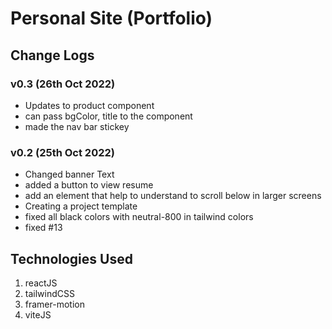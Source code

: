 # Personal Site (Portfolio)

## Change Logs

### v0.3 (26th Oct 2022)

- Updates to product component
- can pass bgColor, title to the component
- made the nav bar stickey

### v0.2 (25th Oct 2022)

- Changed banner Text
- added a button to view resume
- add an element that help to understand to scroll below in larger screens
- Creating a project template
- fixed all black colors with neutral-800 in tailwind colors
- fixed #13

## Technologies Used

1. reactJS
2. tailwindCSS
3. framer-motion
4. viteJS
